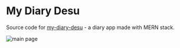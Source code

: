 # My Diary Desu
Source code for [my-diary-desu](https://my-diary-desu.herokuapp.com) - a diary app made with MERN stack.

![main page](https://github.com/ChechenItza/my-diary-desu/blob/screenshots/1594041236275.png)
